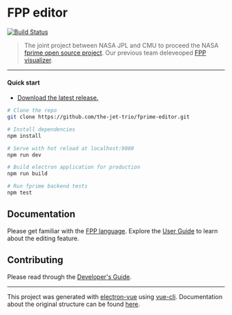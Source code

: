 # FPP editor
[![Build Status](http://128.2.25.105:8080/job/FPP%20Graphical%20Editor/badge/icon)](http://128.2.25.105:8080/job/FPP%20Graphical%20Editor/)

> The joint project between NASA JPL and CMU to proceed the NASA [fprime open source project](https://github.com/nasa/fprime). Our previous team deleveoped [FPP visualizer](https://github.com/Real-Rocket-Panda/fprime-visual).

------

#### Quick start

- [Download the latest release.](https://github.com/the-jet-trio/fprime-editor/releases/latest)

``` bash
# Clone the repo
git clone https://github.com/the-jet-trio/fprime-editor.git

# Install dependencies
npm install

# Serve with hot reload at localhost:9080
npm run dev

# Build electron application for production
npm run build

# Run fprime backend tests
npm test

```

## Documentation

Please get familiar with the [FPP language](https://github.com/the-jet-trio/fprime-editor/blob/master/TeamJPL_Source_Lang_Reference_Document.pdf). Explore the [User Guide](https://github.com/the-jet-trio/fprime-editor/blob/master/User%20Manual.pdf) to learn about the editing feature.

## Contributing

Please read through the [Developer's Guide](https://github.com/the-jet-trio/fprime-editor/blob/master/Developers%20Guide.pdf).

---

This project was generated with [electron-vue](https://github.com/SimulatedGREG/electron-vue) using [vue-cli](https://github.com/vuejs/vue-cli). Documentation about the original structure can be found [here](https://simulatedgreg.gitbooks.io/electron-vue/content/index.html).
